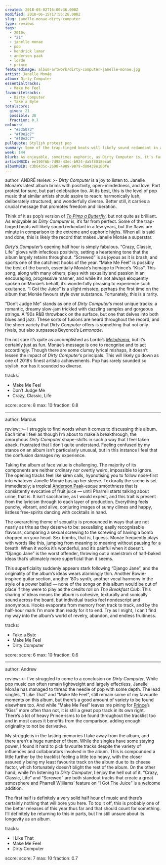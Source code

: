 ```yaml
---
created: 2018-05-02T16:00:36.000Z
modified: 2018-06-15T17:55:28.000Z
slug: janelle-monae-dirty-computer
type: reviews
tags:
  - 2010s
  - "21"
  - janelle monae
  - pop
  - kendrick lamar
  - anderson paak
  - lorde
  - prince
featuredimage: album-artwork/dirty-computer-janelle-monae.jpg
artist: Janelle Monáe
album: Dirty Computer
essentialtracks:
  - Make Me Feel
favouritetracks:
  - Dirty Computer
  - Take a Byte
totalscore:
  given: 21
  possible: 30
  fraction: 0.7
colours:
  - "#535073"
  - "#f0e2c7"
  - "#f0e2c7"
pullquote: Stylish protest pop
summary: Some of the trap-tinged beats will likely sound redundant in a few years, but the flaws are minute in comparison to the extreme and euphoric highs. When all is said and done, this is likely the record that makes Janelle Monáe a superstar.
week: 144
blurb: As enjoyable, sometimes euphoric, as Dirty Computer is, it’s far from perfect. Some of the trap-tinged beats will likely sound redundant in a few years.
artistMBID: ee190f6b-7d98-43ec-b924-da5f8018eca0
albumMBID: c3b6435c-2698-4909-9879-d80439e180fe
---
```

author: ANDRÉ
review: >-
  *Dirty Computer* is a joy to listen to. Janelle Monáe’s latest album brims with positivity, open-mindedness, and love. Part protest for sure, but part celebration too. At its best, this is the level of pop music that similar artists should aspire to reach: harmonically lush, deliberately structured, and wonderfully diverse. Better still, it carries a crucial message that promotes freedom and liberation. 
  
  Think of it as pop’s version of [*To Pimp a Butterfly*](/reviews/kendrick-lamar-to-pimp-a-butterfly/), but not quite as brilliant. As enjoyable as *Dirty Computer* is, it’s far from perfect. Some of the trap-tinged beats will likely sound redundant in a few years, but the flaws are minute in comparison to the extreme and euphoric highs. When all is said and done, this is likely the record that makes Janelle Monáe a superstar.

  *Dirty’s Computer*’s opening half hour is simply fabulous. “Crazy, Classic, Life” glows with infectious positivity, setting a heartening tone that the album largely retains throughout. “Screwed” is as joyous as it is brash, and sports one of the catchiest hooks of the year. “Make Me Feel” is possibly the best of the bunch, essentially Monáe’s homage to Prince’s “Kiss”. This song, along with many others, plays with sexuality and passion in an encouraging, progressive manner, and while it’s not always eloquently spoken on Monáe’s behalf, it’s wonderfully pleasing to experience such exultance. “I Got the Juice” is a slight misstep, perhaps the first time on the album that Monáe favours style over substance. Fortunately, this is a rarity.

  “Don’t Judge Me” stands as one of *Dirty Computer*’s most unique tracks: a romantic, dreamy slow-jam trickled with dazzling samples and gorgeous strings. A ’90s R&B throwback on the surface, but one that delves into both blues and jazz. These sorts of fusions are heard throughout the record, and the sheer variety that *Dirty Computer* offers is something that not only rivals, but also surpasses Beyoncé’s *Lemonade*. 
  
  I’m not sure it’s quite as accomplished as Lorde’s [*Melodrama*](listeningparties/lorde-melodrama/), but it’s certainly just as fun. Monáe’s message is one to recognise and to act accordingly. Though there are some clumsy lyrical mishaps, it doesn’t lessen the impact of *Dirty Computer*’s principals. This will likely go down as one of 2018’s finest artistic achievements. Pop has rarely sounded so stylish, nor has it sounded so diverse.

tracks:
  - Make Me Feel
  - ­­Don’t Judge Me
  - ­­Crazy, Classic, Life

score:
  score: 8
  max: 10
  fraction: 0.8

---
author: Marcus

review: >-
  I struggle to find words when it comes to discussing this album. Each time I feel as though I’m about to make a breakthrough, the amorphous *Dirty Computer* shape-shifts in such a way that I feel taken aback, frustrated that I don’t quite understand. Feeling confused by my stance on an album isn’t particularly unusual, but in this instance I feel that the confusion damages my experience.

  Taking the album at face value is challenging. The majority of its components are neither ordinary nor overtly weird, impossible to ignore. The opening tracks feel like siren calls, hypnotising you to follow nose-first into whatever Janelle Monáe has up her sleeve. Texturally the scene is set immediately; a tropical [Anderson.Paak](/reviews/anderson-paak-ventura/)-esque smoothness that is consistently evocative of fruit juice — until Pharrell starts talking about urine, that is. It isn’t saccharine, as I would expect, and this trait is present from the lyricism through to each layer of production. Everything feels punchy, vibrant, and alive, conjuring images of sunny climes and happy, listless free-spirits dancing with cocktails in hand.

  The overarching theme of sexuality is pronounced in ways that are not nearly as trite as they deserve to be: sexualising easily recognisable flavours, comparing a sexual screwing to the screwing of having a bomb dropped on your head. Sex bombs, that is, I guess. Monáe frequently plays with words like this, jumping from meaning to meaning without pausing for a breath. When it works it’s wonderful, and it’s painful when it doesn’t. “Django Jane” is the worst offender, throwing out a maelstrom of half-baked ideas that’s ultimately more superficial than it seems.

  This superficiality suddenly appears stark following “Django Jane”, and the originality of the album’s ideas wears alarmingly thin. Another Bowie-inspired guitar section, another ’80s synth, another vocal harmony in the style of a power ballad — none of the songs on this album would be out of place if they were to play as the credits roll on *The Breakfast Club*. This sharing of ideas means the album is cohesive, texturally and sonically sound across the board, but individual tracks feel nondescript and anonymous. Hooks evaporate from memory from track to track, and by the half-hour mark I’m more than ready for it to end. Try as I might, I can’t find my way into the album’s world of revelry, abandon, and endless fruitiness.

tracks:
  - Take a Byte
  - ­­Make Me Feel
  - ­­Dirty Computer

score:
  score: 6
  max: 10
  fraction: 0.6

---
author: Andrew

review: >-
  I’ve struggled to come to a conclusion on *Dirty Computer*. While pop music can often remain lightweight and largely effectless, Janelle Monáe has managed to thread the needle of pop with some depth. The lead singles, “I Like That” and “Make Me Feel”, still remain some of my favourite moments on this album, but there’s a good amount of variety to be found elsewhere too. And while “Make Me Feel” leaves me pining for [Prince](/reviews/prince-purple-rain/)’s “Kiss” more often than not, it is still a great pop track in its own right. There’s a lot of heavy Prince-isms to be found throughout the tracklist too and in most cases it benefits from the comparison, adding enough originality to not be derivative. 
  
  My struggle is in the lasting memories I take away from the album, and there aren’t a huge number of them. While the singles have some staying power, I found it hard to pick favourite tracks despite the variety of influences and collaborators involved in the album. This is compounded a little further by the tracklist feeling a little top heavy, with the closer assuredly being my least favourite track on the album due to its cheese factor, which fortunately doesn’t blight the rest of the album. On the other hand, while I’m listening to *Dirty Computer*, I enjoy the hell out of it. “Crazy, Classic, Life” and “Screwed” are both standout tracks that create a great atmosphere and Pharrell Williams’ feature on “I Got The Juice” is a welcome addition. 
  
  The first half is definitely a very solid half hour of music and there’s certainly nothing that will bore you here. To top it off, this is probably one of the better releases of this year thus far and that should count for something. I’ll definitely be returning to this in parts, but I’m still unsure about its longevity as an album.

tracks:
  - I Like That
  - ­­Make Me Feel
  - ­­Dirty Computer
  
score:
  score: 7
  max: 10
  fraction: 0.7
